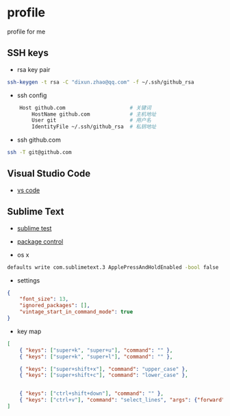 # profile #

profile for me

## SSH keys ##

* rsa key pair

```bash
ssh-keygen -t rsa -C "dixun.zhao@qq.com" -f ~/.ssh/github_rsa
```

* ssh config

```bash
    Host github.com                     # 关键词
        HostName github.com             # 主机地址
        User git                        # 用户名
        IdentityFile ~/.ssh/github_rsa  # 私钥地址
```

* ssh github.com

```bash
ssh -T git@github.com
```

## Visual Studio Code ##

* [vs code](https://code.visualstudio.com)

## Sublime Text ##

* [sublime test](http://www.sublimetext.com)

* [package control](https://github.com/wbond/package_control)

* os x

```bash
defaults write com.sublimetext.3 ApplePressAndHoldEnabled -bool false
```

* settings

```json
{
    "font_size": 13,
    "ignored_packages": [],
    "vintage_start_in_command_mode": true
}
```

* key map

```json
[
    { "keys": ["super+k", "super+u"], "command": "" },
    { "keys": ["super+k", "super+l"], "command": "" },

    { "keys": ["super+shift+x"], "command": "upper_case" },
    { "keys": ["super+shift+c"], "command": "lower_case" },


    { "keys": ["ctrl+shift+down"], "command": "" },
    { "keys": ["ctrl+v"], "command": "select_lines", "args": {"forward": true} },
]
```
